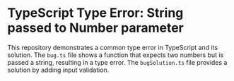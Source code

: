 # TypeScript Type Error: String passed to Number parameter

This repository demonstrates a common type error in TypeScript and its solution. The `bug.ts` file shows a function that expects two numbers but is passed a string, resulting in a type error. The `bugSolution.ts` file provides a solution by adding input validation.